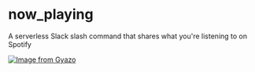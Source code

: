 # now_playing
A serverless Slack slash command that shares what you're listening to on Spotify

[![Image from Gyazo](https://i.gyazo.com/cd8e6baf3e81bf179b3be49bc13b5c62.gif)](https://gyazo.com/cd8e6baf3e81bf179b3be49bc13b5c62)
